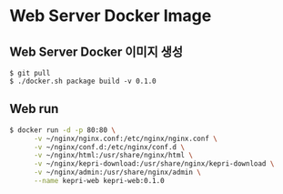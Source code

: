 # Web Server Docker Image
## Web Server Docker 이미지 생성
```$xslt
$ git pull
$ ./docker.sh package build -v 0.1.0
```

## Web run
```bash
$ docker run -d -p 80:80 \
      -v ~/nginx/nginx.conf:/etc/nginx/nginx.conf \
      -v ~/nginx/conf.d:/etc/nginx/conf.d \
      -v ~/nginx/html:/usr/share/nginx/html \
      -v ~/nginx/kepri-download:/usr/share/nginx/kepri-download \
      -v ~/nginx/admin:/usr/share/nginx/admin \
      --name kepri-web kepri-web:0.1.0

```
